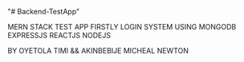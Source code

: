 "# Backend-TestApp" 

MERN STACK TEST APP FIRSTLY LOGIN SYSTEM USING MONGODB EXPRESSJS REACTJS NODEJS

BY OYETOLA TIMI && AKINBEBIJE MICHEAL NEWTON